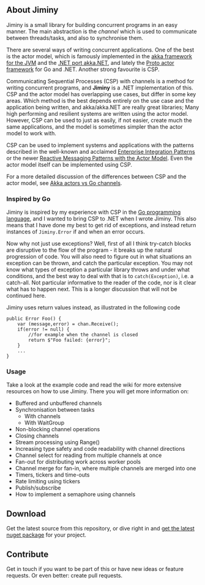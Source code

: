  
## About Jiminy
Jiminy is a small library for building concurrent programs in an easy manner. The main abstraction is the *channel* which is used to communicate between threads/tasks, and also to synchronise them.

There are several ways of writing concurrent applications. One of the best is the actor model, which is famously implemented in the [akka framework for the JVM](http://akka.io) and the [.NET port akka.NET](http://getakka.net), and lately the [Proto actor framework](http://proto.actor) for Go and .NET. Another strong favourite is CSP.

Communicating Sequential Processes (CSP) with channels is a method for writing concurrent programs, and **Jiminy** is a .NET implementation of this. CSP and the actor model has overlapping use cases, but differ in some key areas. Which method is the best depends entirely on the use case and the application being written, and akka/akka.NET are really great libraries; Many high performing and resilient systems are written using the actor model. However, CSP can be used to just as easily, if not easier, create much the same applications, and the model is sometimes simpler than the actor model to work with.

CSP can be used to implement systems and applications with the patterns described in the well-known and acclaimed [Enterprise Integration Patterns](http://www.enterpriseintegrationpatterns.com) or the newer [Reactive Messaging Patterns with the Actor Model](https://github.com/VaughnVernon/ReactiveMessagingPatterns_ActorModel). Even the actor model itself can be implemented using CSP.

For a more detailed discussion of the differences between CSP and the actor model, see [Akka actors vs Go channels](https://www.quora.com/How-are-Akka-actors-different-from-Go-channels).

### Inspired by Go
Jiminy is inspired by my experience with CSP in the [Go programming language](https://golang.org), and I wanted to bring CSP to .NET when I wrote Jiminy. This also means that I have done my best to get rid of exceptions, and instead return instances of `Jiminy.Error` if and when an error occurs.

Now why not just use exceptions? Well, first of all I think try-catch blocks are disruptive to the flow of the program - it breaks up the natural progression of code.
You will also need to figure out in what situations an exception can be thrown, and catch the particular exception. You may not know what types of exception a particular library throws and under what conditions, and the best way to deal with that is to `catch(Exception)`, i.e. a catch-all. Not particular informative to the reader of the code, nor is it clear what has to happen next. This is a longer discussion that will not be continued here.

Jiminy uses return values instead, as illustrated in the following code

	public Error Foo() {
		var (message,error) = chan.Receive();
		if(error != null) {
			//for example when the channel is closed
			return $"Foo failed: {error}";  
		}
		...
	}

### Usage
Take a look at the example code and read the wiki for more extensive resources on how to use Jiminy. There you will get more information on:

*	Buffered and unbuffered channels
*	Synchronisation between tasks
	*	With channels
	*	With WaitGroup
*	Non-blocking channel operations
*	Closing channels
*	Stream processing using Range()
*	Increasing type safety and code readability with channel directions
*	Channel select for reading from multiple channels at once
*	Fan-out for distributing work across worker pools
*	Channel merge for fan-in, where multiple channels are merged into one 
*	Timers, tickers and time-outs
*	Rate limiting using tickers
*	Publish/subscribe
*	How to implement a semaphore using channels

## Download
Get the latest source from this repository, or dive right in and [get the latest nuget package](https://www.nuget.org/packages/Jiminy) for your project.

## Contribute
Get in touch if you want to be part of this or have new ideas or feature requests. Or even better: create pull requests.

